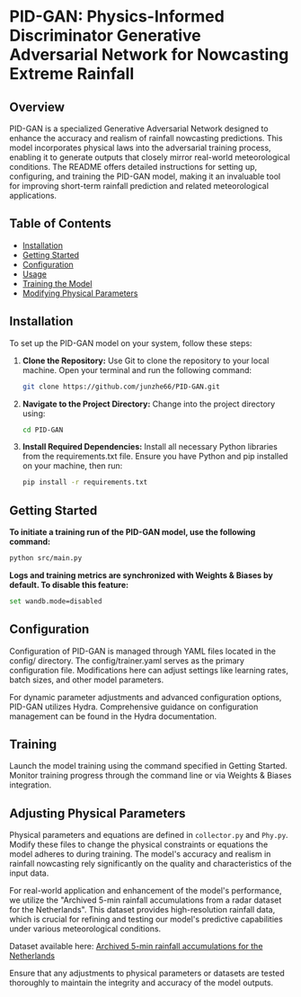 # PID-GAN: Physics-Informed Discriminator Generative Adversarial Network for Nowcasting Extreme Rainfall

## Overview
PID-GAN is a specialized Generative Adversarial Network designed to enhance the accuracy and realism of rainfall nowcasting predictions. This model incorporates physical laws into the adversarial training process, enabling it to generate outputs that closely mirror real-world meteorological conditions. The README offers detailed instructions for setting up, configuring, and training the PID-GAN model, making it an invaluable tool for improving short-term rainfall prediction and related meteorological applications.

## Table of Contents
- [Installation](#installation)
- [Getting Started](#getting-started)
- [Configuration](#configuration)
- [Usage](#usage)
- [Training the Model](#training-the-model)
- [Modifying Physical Parameters](#modifying-physical-parameters)

## Installation

To set up the PID-GAN model on your system, follow these steps:

1. **Clone the Repository:**
   Use Git to clone the repository to your local machine. Open your terminal and run the following command:
   ```bash
   git clone https://github.com/junzhe66/PID-GAN.git

2. **Navigate to the Project Directory:**
   Change into the project directory using:
   ```bash
   cd PID-GAN

3. **Install Required Dependencies:**
   Install all necessary Python libraries from the requirements.txt file. Ensure you have Python and pip installed on your machine, then run:
      ```bash
   pip install -r requirements.txt

## Getting Started
   **To initiate a training run of the PID-GAN model, use the following command:**
   ```bash
   python src/main.py 
   ```
   **Logs and training metrics are synchronized with Weights & Biases by default. To disable this feature:**
   ```bash
   set wandb.mode=disabled
   ```
## Configuration
Configuration of PID-GAN is managed through YAML files located in the config/ directory. The config/trainer.yaml serves as the primary configuration file. Modifications here can adjust settings like learning rates, batch sizes, and other model parameters.

For dynamic parameter adjustments and advanced configuration options, PID-GAN utilizes Hydra. Comprehensive guidance on configuration management can be found in the Hydra documentation.

## Training
Launch the model training using the command specified in Getting Started. Monitor training progress through the command line or via Weights & Biases integration.

## Adjusting Physical Parameters

Physical parameters and equations are defined in `collector.py` and `Phy.py`. Modify these files to change the physical constraints or equations the model adheres to during training. The model's accuracy and realism in rainfall nowcasting rely significantly on the quality and characteristics of the input data.

For real-world application and enhancement of the model's performance, we utilize the "Archived 5-min rainfall accumulations from a radar dataset for the Netherlands". This dataset provides high-resolution rainfall data, which is crucial for refining and testing our model's predictive capabilities under various meteorological conditions.

Dataset available here: [Archived 5-min rainfall accumulations for the Netherlands](https://data.4tu.nl/articles/dataset/Archived_5-min_rainfall_accumulations_from_a_radar_dataset_for_the_Netherlands/12675278)

Ensure that any adjustments to physical parameters or datasets are tested thoroughly to maintain the integrity and accuracy of the model outputs.




